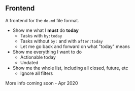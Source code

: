 ## Frontend

A frontend for the `do.md` file format.

- Show me what I **must** do **today**
  - Tasks with `by:today`
  - Tasks without `by:` and with `after:today`
  - Let me go back and forward on what "today" means
- Show me everything I want to do
  - Actionable today
  - Undated
- Show me the whole list, including all closed, future, etc
  - Ignore all filters

More info coming soon - Apr 2020
